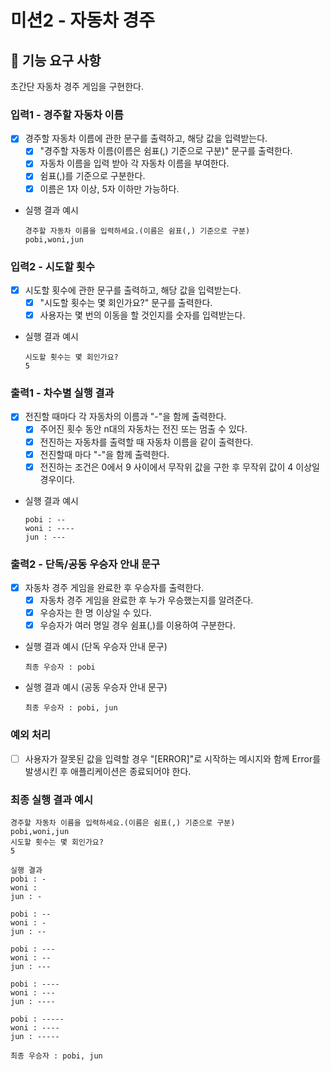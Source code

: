 # 미션2 - 자동차 경주

## 🚙 기능 요구 사항

초간단 자동차 경주 게임을 구현한다.

### 입력1 - 경주할 자동차 이름

- [x] 경주할 자동차 이름에 관한 문구를 출력하고, 해당 값을 입력받는다.
  - [x] "경주할 자동차 이름(이름은 쉼표(,) 기준으로 구분)" 문구를 출력한다.
  - [x] 자동차 이름을 입력 받아 각 자동차 이름을 부여한다.
  - [x] 쉼표(,)를 기준으로 구분한다.
  - [x] 이름은 1자 이상, 5자 이하만 가능하다.
- 실행 결과 예시
  ```
  경주할 자동차 이름을 입력하세요.(이름은 쉼표(,) 기준으로 구분)
  pobi,woni,jun
  ```

### 입력2 - 시도할 횟수

- [x] 시도할 횟수에 관한 문구를 출력하고, 해당 값을 입력받는다.
  - [x] "시도할 횟수는 몇 회인가요?" 문구를 출력한다.
  - [x] 사용자는 몇 번의 이동을 할 것인지를 숫자를 입력받는다.
- 실행 결과 예시
  ```
  시도할 횟수는 몇 회인가요?
  5
  ```

### 출력1 - 차수별 실행 결과

- [x] 전진할 때마다 각 자동차의 이름과 "-"을 함께 출력한다.
  - [x] 주어진 횟수 동안 n대의 자동차는 전진 또는 멈출 수 있다.
  - [x] 전진하는 자동차를 출력할 때 자동차 이름을 같이 출력한다.
  - [x] 전진할때 마다 "-"을 함께 출력한다.
  - [x] 전진하는 조건은 0에서 9 사이에서 무작위 값을 구한 후 무작위 값이 4 이상일 경우이다.
- 실행 결과 예시
  ```
  pobi : --
  woni : ----
  jun : ---
  ```

### 출력2 - 단독/공동 우승자 안내 문구

- [x] 자동차 경주 게임을 완료한 후 우승자를 출력한다.
  - [x] 자동차 경주 게임을 완료한 후 누가 우승했는지를 알려준다.
  - [x] 우승자는 한 명 이상일 수 있다.
  - [x] 우승자가 여러 명일 경우 쉼표(,)를 이용하여 구분한다.
- 실행 결과 예시 (단독 우승자 안내 문구)
  ```
  최종 우승자 : pobi
  ```
- 실행 결과 예시 (공동 우승자 안내 문구)
  ```
  최종 우승자 : pobi, jun
  ```

### 예외 처리

- [ ] 사용자가 잘못된 값을 입력할 경우 "[ERROR]"로 시작하는 메시지와 함께 Error를 발생시킨 후 애플리케이션은 종료되어야 한다.

### 최종 실행 결과 예시

```
경주할 자동차 이름을 입력하세요.(이름은 쉼표(,) 기준으로 구분)
pobi,woni,jun
시도할 횟수는 몇 회인가요?
5

실행 결과
pobi : -
woni :
jun : -

pobi : --
woni : -
jun : --

pobi : ---
woni : --
jun : ---

pobi : ----
woni : ---
jun : ----

pobi : -----
woni : ----
jun : -----

최종 우승자 : pobi, jun
```
